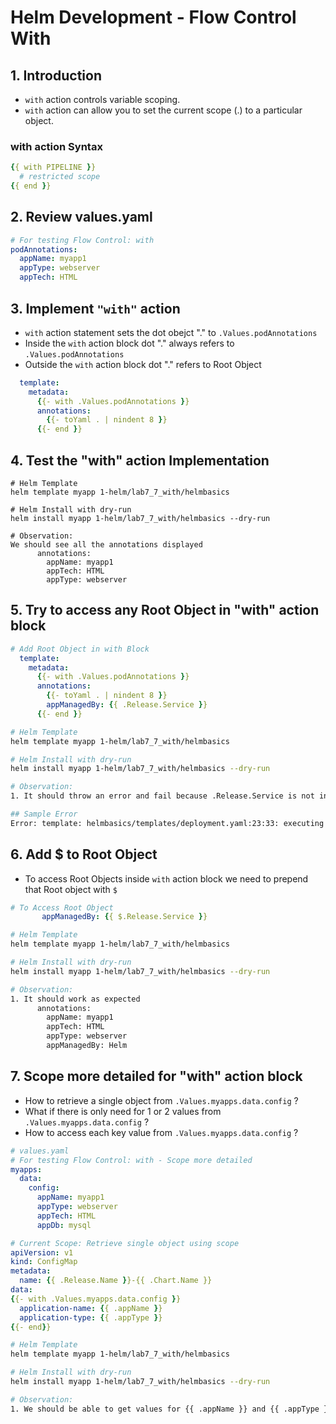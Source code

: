 # Helm Development - Flow Control With 

## 1. Introduction
- `with` action controls variable scoping. 
- `with` action can allow you to set the current scope (.) to a particular object. 
### with action Syntax
```yaml
{{ with PIPELINE }}
  # restricted scope
{{ end }}
```
## 2. Review values.yaml
```yaml
# For testing Flow Control: with 
podAnnotations: 
  appName: myapp1
  appType: webserver
  appTech: HTML
```

## 3. Implement `"with"` action
- `with` action statement sets the dot obejct "." to `.Values.podAnnotations` 
- Inside the `with` action block dot "." always refers to `.Values.podAnnotations` 
- Outside the `with` action block dot "." refers to Root Object
```yaml
  template:
    metadata:
      {{- with .Values.podAnnotations }}
      annotations:
        {{- toYaml . | nindent 8 }}        
      {{- end }}    
```

## 4. Test the "with" action Implementation
```shell
# Helm Template
helm template myapp 1-helm/lab7_7_with/helmbasics

# Helm Install with dry-run
helm install myapp 1-helm/lab7_7_with/helmbasics --dry-run  

# Observation:
We should see all the annotations displayed
      annotations:
        appName: myapp1
        appTech: HTML
        appType: webserver
```

## 5. Try to access any Root Object in "with" action block
```yaml
# Add Root Object in with Block
  template:
    metadata:
      {{- with .Values.podAnnotations }}
      annotations:
        {{- toYaml . | nindent 8 }}
        appManagedBy: {{ .Release.Service }}
      {{- end }}    
```

```sh
# Helm Template
helm template myapp 1-helm/lab7_7_with/helmbasics

# Helm Install with dry-run
helm install myapp 1-helm/lab7_7_with/helmbasics --dry-run  

# Observation:
1. It should throw an error and fail because .Release.Service is not inside of the restricted scope for . which refers to ".Values.podAnnotations". 

## Sample Error
Error: template: helmbasics/templates/deployment.yaml:23:33: executing "helmbasics/templates/deployment.yaml" at <.Release.Service>: nil pointer evaluating interface {}.Service
```

## 6. Add $ to Root Object
- To access Root Objects inside `with` action block we need to prepend that Root object with `$`
```yaml
# To Access Root Object
       appManagedBy: {{ $.Release.Service }}
```
```sh
# Helm Template
helm template myapp 1-helm/lab7_7_with/helmbasics

# Helm Install with dry-run
helm install myapp 1-helm/lab7_7_with/helmbasics --dry-run  

# Observation:
1. It should work as expected
      annotations:
        appName: myapp1
        appTech: HTML
        appType: webserver
        appManagedBy: Helm  
```

## 7. Scope more detailed for "with" action block
- How to retrieve a single object from `.Values.myapps.data.config` ?
- What if there is only need for 1 or 2 values from `.Values.myapps.data.config` ?
- How to access each key value from `.Values.myapps.data.config` ?
```yaml
# values.yaml
# For testing Flow Control: with - Scope more detailed
myapps:
  data: 
    config: 
      appName: myapp1
      appType: webserver
      appTech: HTML
      appDb: mysql

# Current Scope: Retrieve single object using scope
apiVersion: v1
kind: ConfigMap
metadata:
  name: {{ .Release.Name }}-{{ .Chart.Name }}
data: 
{{- with .Values.myapps.data.config }}
  application-name: {{ .appName }}
  application-type: {{ .appType }}
{{- end}}

```
```sh
# Helm Template
helm template myapp 1-helm/lab7_7_with/helmbasics

# Helm Install with dry-run
helm install myapp 1-helm/lab7_7_with/helmbasics --dry-run  

# Observation:
1. We should be able to get values for {{ .appName }} and {{ .appType }}
```